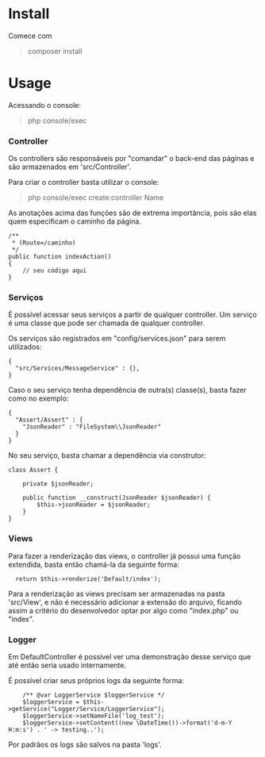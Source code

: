 # Install
Comece com
> composer install

# Usage

Acessando o console:
> php console/exec


### Controller
Os controllers são responsáveis por "comandar" o back-end das páginas e são 
armazenados em 'src/Controller'.

Para criar o controller basta utilizar o console:
> php console/exec create:controller Name

As anotações acima das funções são de extrema importância, pois são elas 
quem especificam o caminho da página.
    
    /**
     * (Route=/caminho)
     */
    public function indexAction()
    {
        // seu código aqui
    }

### Serviços
É possível acessar seus serviços a partir de qualquer controller.
Um serviço é uma classe que pode ser chamada de qualquer controller.

Os serviços são registrados em "config/services.json" para serem utilizados:

    {
      "src/Services/MessageService" : {},
    }
    
Caso o seu serviço tenha dependência de outra(s) classe(s), basta fazer 
como no exemplo:

    {
      "Assert/Assert" : {
        "JsonReader" : "FileSystem\\JsonReader"
      }
    }   
    
No seu serviço, basta chamar a dependência via construtor:

    class Assert {
    
        private $jsonReader;
    
        public function __construct(JsonReader $jsonReader) {
            $this->jsonReader = $jsonReader;
        }
    }      

### Views
Para fazer a renderização das views, o controller já possui uma função extendida, 
basta então chamá-la da seguinte forma:
      
      return $this->renderize('Default/index');

Para a renderização as views precisam ser armazenadas na pasta 'src/View',
e não é necessário adicionar a extensão do arquivo, ficando assim a critério do desenvolvedor
optar por algo como "index.php" ou "index".

### Logger
Em DefaultController é possível ver uma demonstração desse serviço
que até então seria usado internamente.
    
É possível criar seus próprios logs da seguinte forma:

        /** @var LoggerService $loggerService */
        $loggerService = $this->getService("Logger/Service/LoggerService");
        $loggerService->setNameFile('log_test');
        $loggerService->setContent((new \DateTime())->format('d-m-Y H:m:s') . ' -> testing..');
        
Por padrãos os logs são salvos na pasta 'logs'.